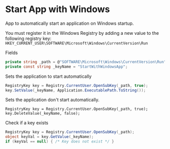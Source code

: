 # Start App with Windows

App to automatically start an application on Windows startup.

You must register it in the Windows Registry by adding a new value to the following registry key:
`HKEY_CURRENT_USER\SOFTWARE\Microsoft\Windows\CurrentVersion\Run`

Fields
```cs
private string _path = @"SOFTWARE\Microsoft\Windows\CurrentVersion\Run";
private const string _keyName = "StartWithWindowsApp";
```

Sets the application to start automatically
```cs
RegistryKey key = Registry.CurrentUser.OpenSubKey(_path, true);
key.SetValue(_keyName, Application.ExecutablePath.ToString());
```

Sets the application don't start automatically.
```
RegistryKey key = Registry.CurrentUser.OpenSubKey(_path, true);
key.DeleteValue(_keyName, false);
```

Check if a key exists
```cs
RegistryKey key = Registry.CurrentUser.OpenSubKey(_path);
object keyVal = key.GetValue(_keyName);
if (keyVal == null) { /* Key does not exist */ }
```
